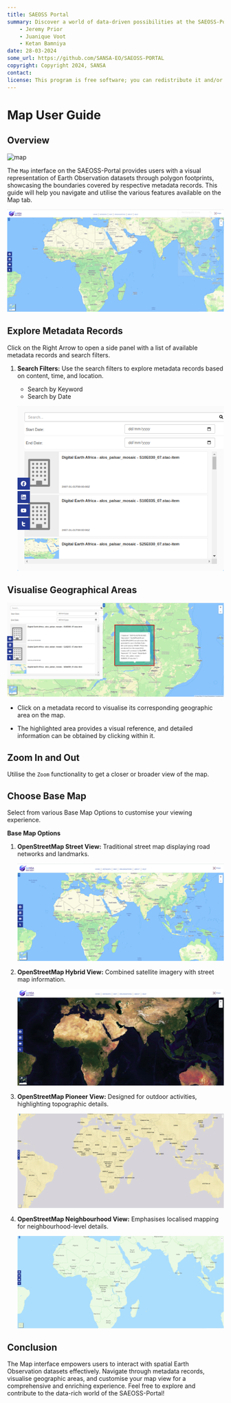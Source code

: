 ```yaml
---
title: SAEOSS Portal
summary: Discover a world of data-driven possibilities at the SAEOSS-Portal, where information converges to empower data sharing and decision-making.
    - Jeremy Prior
    - Juanique Voot
    - Ketan Bamniya
date: 28-03-2024
some_url: https://github.com/SANSA-EO/SAEOSS-PORTAL
copyright: Copyright 2024, SANSA
contact:
license: This program is free software; you can redistribute it and/or modify it under the terms of the GNU Affero General Public License as published by the Free Software Foundation; either version 3 of the License, or (at your option) any later version.
---
```


# Map User Guide

## Overview

![map](./img/map-8.png)

The `Map` interface on the SAEOSS-Portal provides users with a visual representation of Earth Observation datasets through polygon footprints, showcasing the boundaries covered by respective metadata records. This guide will help you navigate and utilise the various features available on the Map tab.

[![map](./img/map-1.png)](./img/map-1.png)

## Explore Metadata Records

Click on the Right Arrow to open a side panel with a list of available metadata records and search filters.

1. **Search Filters:** Use the search filters to explore metadata records based on content, time, and location.
    
    - Search by Keyword
    - Search by Date

    ![search metadata](./img/map-2.png)
    
## Visualise Geographical Areas

[![metadata](./img/map-3.png)](./img/map-3.png)

- Click on a metadata record to visualise its corresponding geographic area on the map.

- The highlighted area provides a visual reference, and detailed information can be obtained by clicking within it.

## Zoom In and Out

Utilise the `Zoom` functionality to get a closer or broader view of the map.

## Choose Base Map

Select from various Base Map Options to customise your viewing experience.

**Base Map Options**

1. **OpenStreetMap Street View:** Traditional street map displaying road networks and landmarks.

    [![OpenStreetMap Street View](./img/map-4.png)](./img/map-4.png)

2. **OpenStreetMap Hybrid View:** Combined satellite imagery with street map information.

    ![OpenStreetMap Hybrid View](./img/map-5.png)

3. **OpenStreetMap Pioneer View:** Designed for outdoor activities, highlighting topographic details.

    ![OpenStreetMap Pioneer View](./img/map-6.png)

4. **OpenStreetMap Neighbourhood View:** Emphasises localised mapping for neighbourhood-level details.

    ![OpenStreetMap Neighbourhood View](./img/map-7.png)

## Conclusion

The Map interface empowers users to interact with spatial Earth Observation datasets effectively. Navigate through metadata records, visualise geographic areas, and customise your map view for a comprehensive and enriching experience. Feel free to explore and contribute to the data-rich world of the SAEOSS-Portal!
